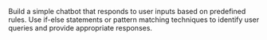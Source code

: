 Build a simple chatbot that responds to user inputs based on predefined rules. Use if-else statements or pattern matching techniques to identify user queries and provide appropriate responses.
